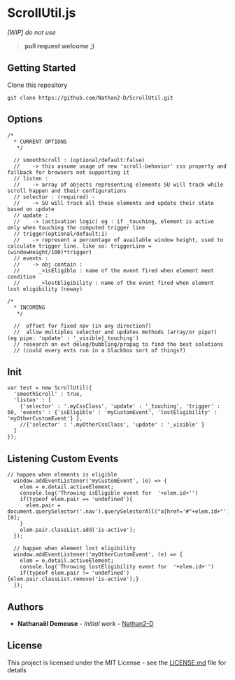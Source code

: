 # ScrollUtil.js

*[WIP] do not use*

>__pull request welcome ;)__

## Getting Started

Clone this repository

```
git clone https://github.com/Nathan2-D/ScrollUtil.git
```



## Options

```
/*
  * CURRENT OPTIONS
   */

  // smoothScroll : (optional/default:false)
  //    -> this assume usage of new 'scroll-behavior' css property and fallback for browsers not supporting it
  // listen :
  //    -> array of objects representing elements SU will track while scroll happen and their configurations
  // selector : (required) -
  //    -> SU will track all these elements and update their state based on update
  // update :
  //    -> (activation logic) eg : if _touching, element is active only when touching the computed trigger line
  // trigger(optional/default:1)
  //    -> represent a percentage of available window height, used to calculate trigger line. like so: triggerLine = (windowHeight/100)*trigger)
  // events :
  //    -> obj contain :
  //      _>isEligible : name of the event fired when element meet condition
  //      _>lostEligibility : name of the event fired when element lost eligibility (noway)

/*
  * INCOMING
   */

  //  offset for fixed nav (in any direction?)
  //  allow multiples selector and updates methods (array/or pipe?) (eg pipe: 'update' : '_visible|_touching')
  // research on evt deleg/bubbling/propag to find the best solutions
  // (could every evts run in a blackbox sort of things?)
```

## Init
```
var test = new ScrollUtil({
  'smoothScroll' : true,
  'listen' : [
    {'selector' : '.myCssClass', 'update' : '_touching', 'trigger' : 50, 'events' : {'isEligible' : 'myCustomEvent', 'lostEligibility' : 'myOtherCustomEvent'} },
    //{'selector' : '.myOtherCssClass', 'update' : '_visible' }
  ]
});
```
## Listening Custom Events
```
// happen when elements is eligible
  window.addEventListener('myCustomEvent', (e) => {
    elem = e.detail.activeElement;
    console.log('Throwing isEligible event for  '+elem.id+'')
    if(typeof elem.pair == 'undefined'){
      elem.pair = document.querySelector('.nav').querySelectorAll("a[href='#"+elem.id+"']")[0];
    }
    elem.pair.classList.add('is-active');
  });

  // happen when element lost eligibility
  window.addEventListener('myOtherCustomEvent', (e) => {
    elem = e.detail.activeElement;
    console.log('Throwing lostEligibility event for  '+elem.id+'')
    if(typeof elem.pair != 'undefined'){elem.pair.classList.remove('is-active');}
  });
```
## Authors

* **Nathanaël Demeuse** - *Initial work* - [Nathan2-D](https://github.com/Nathan2-D)

## License

This project is licensed under the MIT License - see the [LICENSE.md](LICENSE.md) file for details

